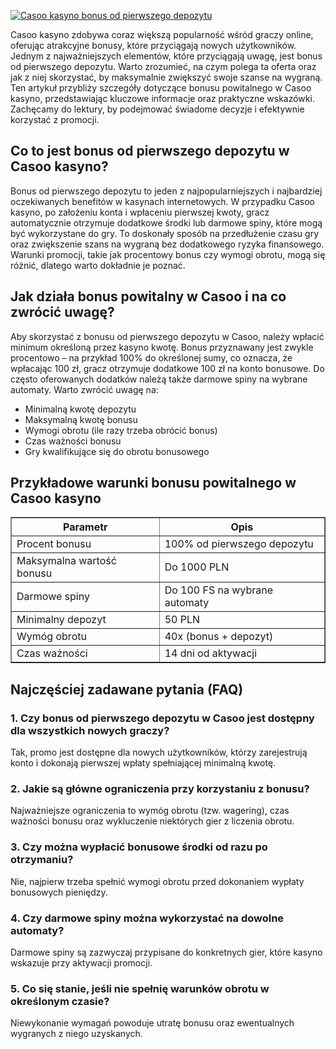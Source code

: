 [![Casoo kasyno bonus od pierwszego depozytu](https://123-caf.pages.dev/gitsignup.png)](https://vrmoo.ru/Bt82HjjY)

<div>   <p>Casoo kasyno zdobywa coraz większą popularność wśród graczy online, oferując atrakcyjne bonusy, które przyciągają nowych użytkowników. Jednym z najważniejszych elementów, które przyciągają uwagę, jest bonus od pierwszego depozytu. Warto zrozumieć, na czym polega ta oferta oraz jak z niej skorzystać, by maksymalnie zwiększyć swoje szanse na wygraną. Ten artykuł przybliży szczegóły dotyczące bonusu powitalnego w Casoo kasyno, przedstawiając kluczowe informacje oraz praktyczne wskazówki. Zachęcamy do lektury, by podejmować świadome decyzje i efektywnie korzystać z promocji.</p>   <h2>Co to jest bonus od pierwszego depozytu w Casoo kasyno?</h2>   <p>Bonus od pierwszego depozytu to jeden z najpopularniejszych i najbardziej oczekiwanych benefitów w kasynach internetowych. W przypadku Casoo kasyno, po założeniu konta i wpłaceniu pierwszej kwoty, gracz automatycznie otrzymuje dodatkowe środki lub darmowe spiny, które mogą być wykorzystane do gry. To doskonały sposób na przedłużenie czasu gry oraz zwiększenie szans na wygraną bez dodatkowego ryzyka finansowego. Warunki promocji, takie jak procentowy bonus czy wymogi obrotu, mogą się różnić, dlatego warto dokładnie je poznać.</p>   <h2>Jak działa bonus powitalny w Casoo i na co zwrócić uwagę?</h2>   <p>Aby skorzystać z bonusu od pierwszego depozytu w Casoo, należy wpłacić minimum określoną przez kasyno kwotę. Bonus przyznawany jest zwykle procentowo – na przykład 100% do określonej sumy, co oznacza, że wpłacając 100 zł, gracz otrzymuje dodatkowe 100 zł na konto bonusowe. Do często oferowanych dodatków należą także darmowe spiny na wybrane automaty. Warto zwrócić uwagę na:</p>   <ul>     <li>Minimalną kwotę depozytu</li>     <li>Maksymalną kwotę bonusu</li>     <li>Wymogi obrotu (ile razy trzeba obrócić bonus)</li>     <li>Czas ważności bonusu</li>     <li>Gry kwalifikujące się do obrotu bonusowego</li>   </ul>   <h2>Przykładowe warunki bonusu powitalnego w Casoo kasyno</h2>   <table border="1" cellpadding="6" cellspacing="0" style="border-collapse: collapse; width: 100%;">     <thead>       <tr>         <th>Parametr</th>         <th>Opis</th>       </tr>     </thead>     <tbody>       <tr>         <td>Procent bonusu</td>         <td>100% od pierwszego depozytu</td>       </tr>       <tr>         <td>Maksymalna wartość bonusu</td>         <td>Do 1000 PLN</td>       </tr>       <tr>         <td>Darmowe spiny</td>         <td>Do 100 FS na wybrane automaty</td>       </tr>       <tr>         <td>Minimalny depozyt</td>         <td>50 PLN</td>       </tr>       <tr>         <td>Wymóg obrotu</td>         <td>40x (bonus + depozyt)</td>       </tr>       <tr>         <td>Czas ważności</td>         <td>14 dni od aktywacji</td>       </tr>     </tbody>   </table>   <h2>Najczęściej zadawane pytania (FAQ)</h2>   <h3>1. Czy bonus od pierwszego depozytu w Casoo jest dostępny dla wszystkich nowych graczy?</h3>   <p>Tak, promo jest dostępne dla nowych użytkowników, którzy zarejestrują konto i dokonają pierwszej wpłaty spełniającej minimalną kwotę.</p>   <h3>2. Jakie są główne ograniczenia przy korzystaniu z bonusu?</h3>   <p>Najważniejsze ograniczenia to wymóg obrotu (tzw. wagering), czas ważności bonusu oraz wykluczenie niektórych gier z liczenia obrotu.</p>   <h3>3. Czy można wypłacić bonusowe środki od razu po otrzymaniu?</h3>   <p>Nie, najpierw trzeba spełnić wymogi obrotu przed dokonaniem wypłaty bonusowych pieniędzy.</p>   <h3>4. Czy darmowe spiny można wykorzystać na dowolne automaty?</h3>   <p>Darmowe spiny są zazwyczaj przypisane do konkretnych gier, które kasyno wskazuje przy aktywacji promocji.</p>   <h3>5. Co się stanie, jeśli nie spełnię warunków obrotu w określonym czasie?</h3>   <p>Niewykonanie wymagań powoduje utratę bonusu oraz ewentualnych wygranych z niego uzyskanych.</p> </div>